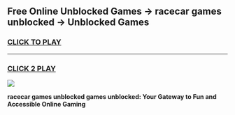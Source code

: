 
## Free Online Unblocked Games → racecar games unblocked → Unblocked Games
<h3>
<a href="https://premium.freeplayer.one?title=racecar_games_unblocked&ref=21F">CLICK TO PLAY</a></h3>
<hr>

<h3>
<a href="https://premium.freeplayer.one?title=racecar_games_unblocked&ref=21F">CLICK 2 PLAY</a>
  
</h3>

<a href="https://premium.freeplayer.one?title=racecar_games_unblocked&ref=21F/"><img src="https://clearcache.store/games.png"></a>


**racecar games unblocked games unblocked: Your Gateway to Fun and Accessible Online Gaming**
